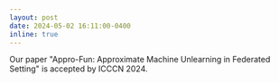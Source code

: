 ```yaml
---
layout: post
date: 2024-05-02 16:11:00-0400
inline: true
---
```


Our paper "Appro-Fun: Approximate Machine Unlearning in Federated Setting" is accepted by ICCCN 2024.
